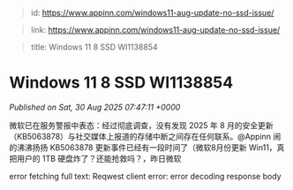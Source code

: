> id: https://www.appinn.com/windows11-aug-update-no-ssd-issue/

> link: https://www.appinn.com/windows11-aug-update-no-ssd-issue/

> title: Windows 11 8 SSD WI1138854

# Windows 11 8 SSD WI1138854
_Published on Sat, 30 Aug 2025 07:47:11 +0000_

微软已在服务警报中表态：经过彻底调查，没有发现 2025 年 8 月的安全更新（KB5063878）与社交媒体上报道的存储中断之间存在任何联系。@Appinn 闹的沸沸扬扬 KB5063878 更新事件已经有一段时间了（微软8月份更新 Win11，真把用户的 1TB 硬盘炸了？还能抢救吗？，昨日微软  
  

error fetching full text: Reqwest client error: error decoding response body
